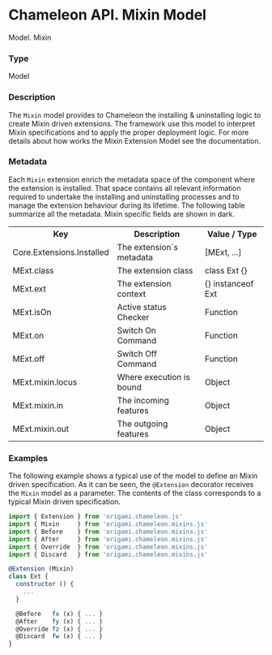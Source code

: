 # Chameleon API. Mixin Model

<p class="lead">Model. Mixin</p>

### Type

Model

### Description

The `Mixin` model provides to Chameleon the installing & uninstalling logic to create Mixin driven extensions. The framework use this model to interpret Mixin specifications and to apply the proper deployment logic. For more details about how works the Mixin Extension Model see the documentation.

### Metadata

Each `Mixin` extension enrich the metadata space of the component where the extension is installed. That space contains all relevant information required to undertake the installing and uninstalling processes and to manage the extension behaviour during its lifetime. The following table summarize all the metadata. Mixin specific fields are shown in dark.

<table>
  <tr class="inherited">
    <th>Key</th>
    <th>Description</th>
    <th>Value / Type</th>
  </tr>
  <tr class="inherited">
    <td>Core.Extensions.Installed</td>
    <td>The extension`s metadata</td>
    <td>[MExt, ...]</td>
  </tr>
  <tr class="inherited">
    <td>MExt.class</td>
    <td>The extension class</td>
    <td>class Ext {}</td>
  </tr>
  <tr class="inherited">
    <td>MExt.ext</td>
    <td>The extension context</td>
    <td> {} instanceof Ext</td>
  </tr>
  <tr class="inherited">
    <td>MExt.isOn</td>
    <td>Active status Checker </td>
    <td>Function</td>
  </tr>
  <tr class="inherited">
    <td>MExt.on</td>
    <td>Switch On Command</td>
    <td>Function</td>
  </tr>
  <tr class="inherited">
    <td>MExt.off</td>
    <td>Switch Off Command</td>
    <td>Function</td>
  </tr>
  <tr>
    <td>MExt.mixin.locus</td>
    <td>Where execution is bound</td>
    <td>Object</td>
  </tr>
  <tr>
    <td>MExt.mixin.in</td>
    <td>The incoming features</td>
    <td>Object</td>
  </tr>
  <tr>
    <td>MExt.mixin.out</td>
    <td>The outgoing features</td>
    <td>Object</td>
  </tr>
</table>

### Examples

The following example shows a typical use of the model to define an Mixin driven specification. As it can be seen, the `@Extension` decorator receives the `Mixin` model as a parameter. The contents of the class corresponds to a typical Mixin driven specification.  

```Javascript
import { Extension } from 'origami.chameleon.js'
import { Mixin     } from 'origami.chameleon.mixins.js'
import { Before    } from 'origami.chameleon.mixins.js'
import { After     } from 'origami.chameleon.mixins.js'
import { Override  } from 'origami.chameleon.mixins.js'
import { Discard   } from 'origami.chameleon.mixins.js'

@Extension (Mixin)
class Ext {
  constructor () {
    ...
  }

  @Before   fx (x) { ... }
  @After    fy (x) { ... }
  @Override fz (x) { ... }
  @Discard  fw (x) { ... }
}
```
